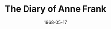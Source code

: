 ---
title: The Diary of Anne Frank
date: 1968-05-17
closing_date: 1968-06-01
layout: productions
featured_image:
image_caption:
image_credit:
playbill:
Theatre: Theatre Jacksonville
Venue: Little Theatre
cast:
- Mr. Frank: Robert Niemyer
- Miep: Diana Coble
- Mrs. Van Daan: Evelyn Nehl
- Mr. Van Daan: Norman Howard
- Peter Van Daan: David Whitfield
- Mrs. Frank: Pamela Garmon
- Margot Frank: Kay Bailey
- Anne Frank: Karen Suhrer
- Mr. Kraler: Walter Hyams
- Mr. Dussel: Emanuel Ehrlich
crew:
- Director: Robert Knowles
- Scenic Design: Phil Fitzpatrick
- Stage Manager:
  - Fernando Velandia
  - Ray Navorre
- Lighting:
  - Bill Bacon
  - Lois Navarre
  - Ham Waddell
- Sound: Harriet Miltenberg
- Costumes:
  - Jean Fullerton
  - Mary B. Coyle
  - Deborah Dunn
- Properties:
  - Katie Raven
  - Mary Frances Thornhill
  - Magaret Winstead
  - Mary Ellen Calhoun
  - Rike Wensing
  - Lois Navarre
  - Janet L. McCue
  - Gladys Dale
  - Mary B. Coyle
  - Jan Davis
  - Judy DeSane
  - Linda Bell
- Make-up: Terry McIntire
- Set Construction:
  - Lauren Murray
  - Nancy Fitzpatrick
  - Mary Ellen Calhoun
  - Edith Gooding
  - Nancy Kaye
  - Betty Lou Burket
  - Willie Franklin
external_links:
---